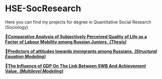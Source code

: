# HSE-SocResearch
Here you can find my projects for degree in Quantitative Social Research (Sociology)

📌[**Comparative Analysis of Subjectively Perceived Quality of Life as a Factor of Labour Mobility among Russian Juniors.** *****(Thesis)*****](https://github.com/dariashcherbakovaaa/HSE-SocResearch/tree/Thesis)

📓[**Predictors of attitudes towards immigrants among Russians.** ***(Structural Equation Modeling)***](https://github.com/dariashcherbakovaaa/HSE-SocResearch/tree/SEM)

🧮[**The Influence of GDP On The Link Between SWB And Achievement Value.** ***(Multilevel Modeling)***]()
